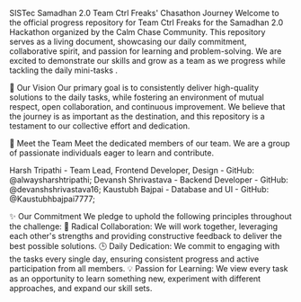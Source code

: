 SISTec Samadhan 2.0 Team Ctrl Freaks' Chasathon Journey
Welcome to the official progress repository for Team Ctrl Freaks for the Samadhan 2.0 Hackathon organized by the Calm Chase Community. 
This repository serves as a living document, showcasing our daily commitment, collaborative spirit, and passion for learning and problem-solving. 
We are excited to demonstrate our skills and grow as a team as we progress while tackling the daily mini-tasks .

🎯 Our Vision
Our primary goal is to consistently deliver high-quality solutions to the daily tasks, while fostering an environment of mutual respect, open collaboration, and continuous improvement. 
We believe that the journey is as important as the destination, and this repository is a testament to our collective effort and dedication.

👥 Meet the Team
Meet the dedicated members of our team. We are a group of passionate individuals eager to learn and contribute.

Harsh Tripathi - Team Lead, Frontend Developer, Design - GitHub: @alwaysharshtripathi; 
Devansh Shrivastava - Backend Developer - GitHub: @devanshshrivastava16; 
Kaustubh Bajpai - Database and UI - GitHub: @Kaustubhbajpai7777; 

✨ Our Commitment
We pledge to uphold the following principles throughout the challenge:
🤝 Radical Collaboration: We will work together, leveraging each other's strengths and providing constructive feedback to deliver the best possible solutions.
🕒 Daily Dedication: We commit to engaging with the tasks every single day, ensuring consistent progress and active participation from all members.
💡 Passion for Learning: We view every task as an opportunity to learn something new, experiment with different approaches, and expand our skill sets.
